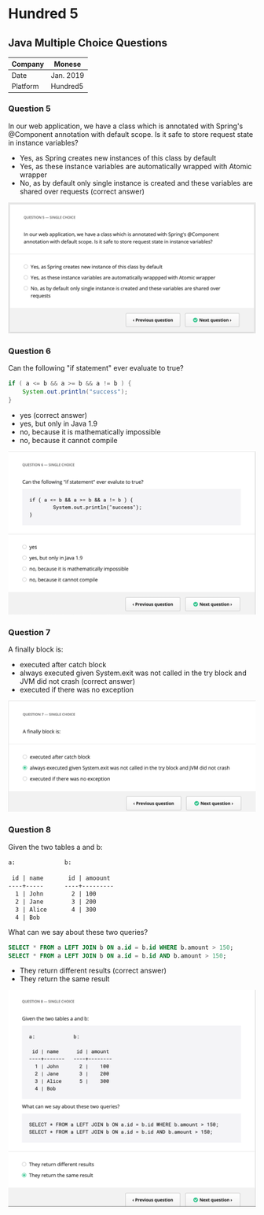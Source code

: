 # Hundred 5
## Java Multiple Choice Questions

Company| Monese
---|---
Date|Jan. 2019
Platform|Hundred5

### Question 5
In our web application, we have a class which is annotated with Spring's @Component annotation with default scope. Is it safe to store request state in instance variables?

* Yes, as Spring creates new instances of this class by default
* Yes, as these instance variables are automatically wrapped with Atomic wrapper
* No, as by default only single instance is created and these variables are shared over requests (correct answer)

![Question5](Question5.png)

### Question 6
Can the following "if statement" ever evaluate to true?
```java
if ( a <= b && a >= b && a != b ) {
    System.out.println("success");
}
```

* yes (correct answer)
* yes, but only in Java 1.9
* no, because it is mathematically impossible 
* no, because it cannot compile

![Question6](Question6.png)

### Question 7
A finally block is:

* executed after catch block
* always executed given System.exit was not called in the try block and JVM did not crash (correct answer)
* executed if there was no exception

![Question7](Question7.png)

### Question 8
Given the two tables a and b:

```
a:              b:

 id | name       id | amoount
----+-----      ----+---------
  1 | John        2 | 100
  2 | Jane        3 | 200
  3 | Alice       4 | 300
  4 | Bob
```
What can we say about these two queries?
```sql
SELECT * FROM a LEFT JOIN b ON a.id = b.id WHERE b.amount > 150;
SELECT * FROM a LEFT JOIN b ON a.id = b.id AND b.amount > 150;
```

* They return different results (correct answer)
* They return the same result 

![Question8](Question8.png)

